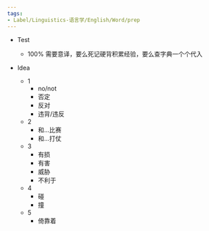 ```yaml
---
tags:
- Label/Linguistics-语言学/English/Word/prep
---
```


- Test
    - 100% 需要意译，要么死记硬背积累经验，要么查字典一个个代入

- Idea
    - 1
        - no/not
        - 否定
        - 反对
        - 违背/违反
    - 2
        - 和…比赛
        - 和…打仗
    - 3
        - 有损
        - 有害
        - 威胁
        - 不利于
    - 4
        - 碰
        - 撞
    - 5
        - 倚靠着
